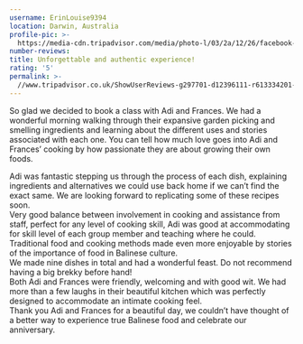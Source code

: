 ```yaml
---
username: ErinLouise9394
location: Darwin, Australia
profile-pic: >-
  https://media-cdn.tripadvisor.com/media/photo-l/03/2a/12/26/facebook-avatar.jpg
number-reviews:
title: Unforgettable and authentic experience!
rating: '5'
permalink: >-
  //www.tripadvisor.co.uk/ShowUserReviews-g297701-d12396111-r613334201-Tresna_Bali_Cooking_School-Ubud_Gianyar_Bali.html
---
```


So glad we decided to book a class with Adi and Frances. We had a wonderful morning walking through their expansive garden picking and smelling ingredients and learning about the different uses and stories associated with each one. You can tell how much love goes into Adi and Frances’ cooking by how passionate they are about growing their own foods.&nbsp;

Adi was fantastic stepping us through the process of each dish, explaining ingredients and alternatives we could use back home if we can’t find the exact same. We are looking forward to replicating some of these recipes soon.<br>Very good balance between involvement in cooking and assistance from staff, perfect for any level of cooking skill, Adi was good at accommodating for skill level of each group member and teaching where he could. Traditional food and cooking methods made even more enjoyable by stories of the importance of food in Balinese culture.&nbsp;<br>We made nine dishes in total and had a wonderful feast. Do not recommend having a big brekky before hand!<br>Both Adi and Frances were friendly, welcoming and with good wit. We had more than a few laughs in their beautiful kitchen which was perfectly designed to accommodate an intimate cooking feel.<br>Thank you Adi and Frances for a beautiful day, we couldn’t have thought of a better way to experience true Balinese food and celebrate our anniversary.